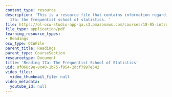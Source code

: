 ```yaml
---
content_type: resource
description: 'This is a resource file that contains information regarding reading
  17a: the frequentist school of statistics. '
file: https://ol-ocw-studio-app-qa.s3.amazonaws.com/courses/18-05-introduction-to-probability-and-statistics-spring-2014/8f068c9e8c401b75f9542dcf7997e542_MIT18_05S14_Reading17a.pdf
file_type: application/pdf
learning_resource_types:
- Readings
ocw_type: OCWFile
parent_title: Readings
parent_type: CourseSection
resourcetype: Document
title: 'Reading 17a: The Frequentist School of Statistics'
uid: 8f068c9e-8c40-1b75-f954-2dcf7997e542
video_files:
  video_thumbnail_file: null
video_metadata:
  youtube_id: null
---
```

